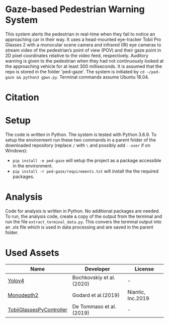 # Gaze-based Pedestrian Warning System

This system alerts the pedestrian in real-time when they fail to notice an approaching car in their way. It uses a head-mounted eye-tracker Tobii Pro Glasses 2 with a monocular scene camera and infrared (IR) eye cameras to stream video of the pedestrian’s point of view (POV) and their gaze point in 2D pixel coordinates relative to the video feed, respectively. Auditory warning is given to the pedestrian when they had not continuously looked at the approaching vehicle for at least 300 milliseconds. It is assumed that the repo is stored in the folder 'ped-gaze'. The system is initiated by `cd ~/ped-gaze && python3 gpws.py`. Terminal commands assume Ubuntu 18.04. 

# Citation

<add paper details>

# Setup

The code is written in Python. The system is tested with Python 3.6.9. To setup the environment run these two commands in a parent folder of the downloaded repository (replace `/` with `\` and possibly add `--user` if on Windows):
- `pip install -e ped-gaze` will setup the project as a package accessible in the environment. 
- `pip install -r ped-gaze/requirements.txt` will install the the required packages.
 
# Analysis

Code for analysis is written in Python. No additional packages are needed. To run, the analysis code, create a copy of the output from the terminal and run the file  `extract_terminal_data.py`. This convers the terminal output into an .xls file which is used in data processing and are saved in the parent folder. 

# Used Assets
| Name | Developer | License
| --- | --- | ---
|[Yolov4](https://github.com/AlexeyAB/darknet) | Bochkovskiy et al. (2020) | -
|[Monodepth2](https://github.com/nianticlabs/monodepth2) | Godard et al.(2019) | Niantic, Inc.2019
|[TobiiGlassesPyController](https://github.com/ddetommaso/TobiiGlassesPyController) | De Tommaso et al. (2019) | - 

